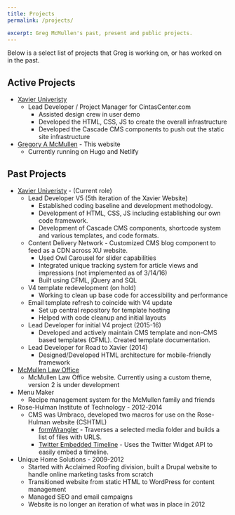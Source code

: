```yaml
---
title: Projects
permalink: /projects/

excerpt: Greg McMullen's past, present and public projects.
---
```


Below is a select list of projects that Greg is working on, or has worked on in the past.

## Active Projects

* [Xavier Univeristy](http://www.xavier.edu)
  * Lead Developer / Project Manager for CintasCenter.com
    - Assisted design crew in user demo 
    - Developed the HTML, CSS, JS to create the overall infrastructure
    - Developed the Cascade CMS components to push out the static site infrastructure
* [Gregory A McMullen](http://gregoryamcmullen.com) - This website
  * Currently running on Hugo and Netlify

## Past Projects

* [Xavier Univeristy](https://www.xavier.edu) - (Current role)
  * Lead Developer V5 (5th iteration of the Xavier Website)
    - Established coding baseline and development methodology.
    - Development of HTML, CSS, JS including establishing our own code framework.
    - Development of Cascade CMS components, shortcode system and various templates, and code formats.
  * Content Delivery Network - Customized CMS blog component to feed as a CDN across XU website.
    - Used Owl Carousel for slider capabilities
    - Integrated unique tracking system for article views and impressions (not implemented as of 3/14/16)
    - Built using CFML, jQuery and SQL
  * V4 template redevelopment (on hold)
  	- Working to clean up base code for accessibility and performance
  * Email template refresh to coincide with V4 update
    - Set up central repository for template hosting
    - Helped with code cleanup and initial layouts
  * Lead Developer for initial V4 project (2015-16)
    - Developed and actively maintain CMS template and non-CMS based templates (CFML). Created template documentation.
  * Lead Developer for Road to Xavier (2014)
    - Designed/Developed HTML architecture for mobile-friendly framework
* [McMullen Law Office](http://www.mcmullenlaw.com)
  * McMullen Law Office website. Currently using a custom theme, version 2 is under development
* Menu Maker
  * Recipe management system for the McMullen family and friends
* Rose-Hulman Institute of Technology - 2012-2014
  * CMS was Umbraco, developed two macros for use on the Rose-Hulman website (CSHTML)
    - [formWrangler](https://our.umbraco.org/projects/collaboration/form-wrangler/) - Traverses a selected media folder and builds a list of files with URLS.
    - [Twitter Embedded Timeline](https://our.umbraco.org/projects/website-utilities/twitter-embedded-timeline/) - Uses the Twitter Widget API to easily embed a timeline.
* Unique Home Solutions - 2009-2012
  * Started with Acclaimed Roofing division, built a Drupal website to handle online marketing tasks from scratch
  * Transitioned website from static HTML to WordPress for content management
  * Managed SEO and email campaigns
  * Website is no longer an iteration of what was in place in 2012